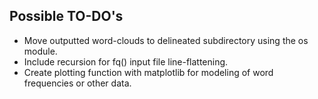 ## Possible TO-DO's
- Move outputted word-clouds to delineated subdirectory using the os module.
- Include recursion for fq() input file line-flattening.
- Create plotting function with matplotlib for modeling of word frequencies or other data.